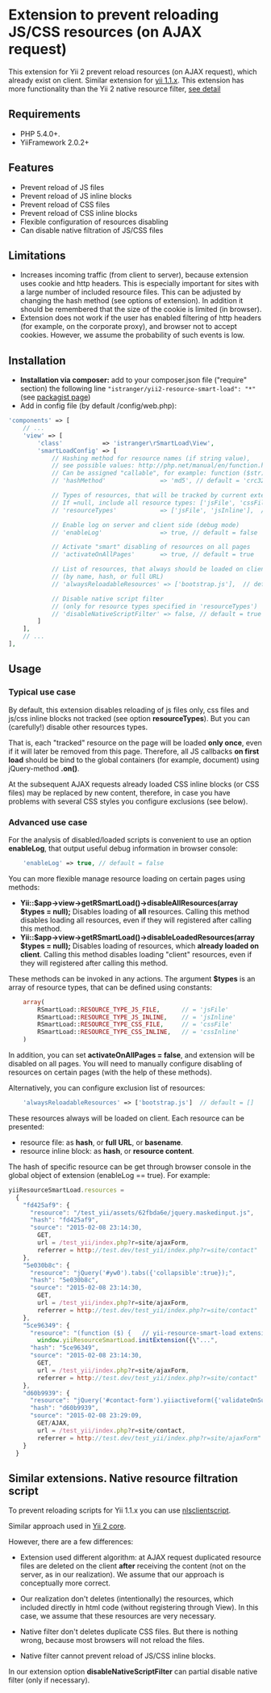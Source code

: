 # Extension to prevent reloading JS/CSS resources (on AJAX request)

This extension for Yii 2 prevent reload resources (on AJAX request), which already exist on client.
Similar extension for [yii 1.1.x](https://github.com/IStranger/yii-resource-smart-load).
This extension has more functionality than the Yii 2 native resource filter, [see detail](#similar-extensions-native-resource-filtration-script)

## Requirements

+ PHP 5.4.0+. 
+ YiiFramework 2.0.2+

## Features

+ Prevent reload of JS files
+ Prevent reload of JS inline blocks
+ Prevent reload of CSS files
+ Prevent reload of CSS inline blocks
+ Flexible configuration of resources disabling
+ Can disable native filtration of JS/CSS files

## Limitations

+ Increases incoming traffic (from client to server), because extension uses cookie and http headers.
This is especially important for sites with a large number of included resource files.
This can be adjusted by changing the hash method (see options of extension).
In addition it should be remembered that the size of the cookie is limited (in browser).
+ Extension does not work if the user has enabled filtering of http headers (for example, on the corporate proxy),
and browser not to accept cookies. However, we assume the probability of such events is low.

## Installation

+ **Installation via composer:** add to your composer.json file ("require" section) the following line  <code>"istranger/yii2-resource-smart-load": "*"</code>
  (see <a href="https://packagist.org/packages/istranger/yii2-resource-smart-load">packagist page</a>)
+ Add in config file (by default /config/web.php):

```php
'components' => [
    // ...
    'view' => [
        'class'           => 'istranger\rSmartLoad\View',
        'smartLoadConfig' => [
            // Hashing method for resource names (if string value),
            // see possible values: http://php.net/manual/en/function.hash.php#104987
            // Can be assigned "callable", for example: function ($str) { return hash('sha256', $str); }
            // 'hashMethod'               => 'md5', // default = 'crc32b'

            // Types of resources, that will be tracked by current extension
            // If =null, include all resource types: ['jsFile', 'cssFile', 'jsInline', 'cssInline']
            // 'resourceTypes'            => ['jsFile', 'jsInline'],  // default = ['jsFile']

            // Enable log on server and client side (debug mode)
            // 'enableLog'                => true, // default = false

            // Activate "smart" disabling of resources on all pages
            // 'activateOnAllPages'       => true, // default = true

            // List of resources, that always should be loaded on client
            // (by name, hash, or full URL)
            // 'alwaysReloadableResources' => ['bootstrap.js'],  // default = []

            // Disable native script filter 
            // (only for resource types specified in 'resourceTypes')
            // 'disableNativeScriptFilter' => false, // default = true
        ]
    ],
    // ...
],
```

## Usage

### Typical use case

By default, this extension disables reloading of js files only, css files and js/css inline blocks not tracked 
(see option **resourceTypes**). But you can (carefully!) disable other resources types. 

That is, each "tracked" resource on the page will be loaded **only once**, even if it will later be removed from this page.
Therefore, all JS callbacks **on first load** should be bind to the global containers (for example, document) 
using jQuery-method **.on()**. 

At the subsequent AJAX requests already loaded CSS inline blocks (or CSS files) may be replaced by new content, 
therefore, in case you have problems with several CSS styles you configure exclusions (see below).

### Advanced use case

For the analysis of disabled/loaded scripts is convenient to use an option **enableLog**, 
that output useful debug information in browser console: 

```php
    'enableLog' => true, // default = false
```

You can more flexible manage resource loading on certain pages using methods: 

+ **Yii::$app->view->getRSmartLoad()->disableAllResources(array $types = null);**
    Disables loading of **all** resources. Calling this method disables loading all resources, 
    even if they will registered after calling this method.
+ **Yii::$app->view->getRSmartLoad()->disableLoadedResources(array $types = null);**
    Disables loading of resources, which **already loaded on client**. Calling this method disables loading 
    "client" resources, even if they will registered after calling this method.
    
These methods can be invoked in any actions. The argument **$types** is an array of resource types, 
that can be defined using constants:

```php
    array(
        RSmartLoad::RESOURCE_TYPE_JS_FILE,      // = 'jsFile'
        RSmartLoad::RESOURCE_TYPE_JS_INLINE,    // = 'jsInline'
        RSmartLoad::RESOURCE_TYPE_CSS_FILE,     // = 'cssFile'
        RSmartLoad::RESOURCE_TYPE_CSS_INLINE,   // = 'cssInline'
    )
```

In addition, you can set **activateOnAllPages = false**, and extension will be disabled on all pages. 
You will need to manually configure disabling of resources on certain pages (with the help of these methods).

Alternatively, you can configure exclusion list of resources:

```php
    'alwaysReloadableResources' => ['bootstrap.js']  // default = []
```

These resources always will be loaded on client. Each resource can be presented: 

+ resource file: as **hash**, or **full URL**, or **basename**.
+ resource inline block: as **hash**, or **resource content**.

The hash of specific resource can be get through browser console in the global object of extension (enableLog == true).
For example:
 
```javascript
yiiResourceSmartLoad.resources = 
  {
    "fd425af9": {
      "resource": "/test_yii/assets/62fbda6e/jquery.maskedinput.js",
      "hash": "fd425af9",
      "source": "2015-02-08 23:14:30,
		GET,
		url = /test_yii/index.php?r=site/ajaxForm,
		referrer = http://test.dev/test_yii/index.php?r=site/contact"
    },
    "5e030b8c": {
      "resource": "jQuery('#yw0').tabs({'collapsible':true});",
      "hash": "5e030b8c",
      "source": "2015-02-08 23:14:30,
		GET,
		url = /test_yii/index.php?r=site/ajaxForm,
		referrer = http://test.dev/test_yii/index.php?r=site/contact"
    },
    "5ce96349": {
      "resource": "(function ($) {   // yii-resource-smart-load extension
        window.yiiResourceSmartLoad.initExtension({\"...",
      "hash": "5ce96349",
      "source": "2015-02-08 23:14:30,
		GET,
		url = /test_yii/index.php?r=site/ajaxForm,
		referrer = http://test.dev/test_yii/index.php?r=site/contact"
    },
    "d60b9939": {
      "resource": "jQuery('#contact-form').yiiactiveform({'validateOnSubmit':true,'attributes':[{'id':'ContactForm_name...",
      "hash": "d60b9939",
      "source": "2015-02-08 23:29:09,
		GET/AJAX,
		url = /test_yii/index.php?r=site/contact,
		referrer = http://test.dev/test_yii/index.php?r=site/ajaxForm"
    }
  }
```


## Similar extensions. Native resource filtration script

To prevent reloading scripts for Yii 1.1.x you can use [nlsclientscript](https://github.com/nlac/nlsclientscript).

Similar approach used in [Yii 2 core](https://github.com/yiisoft/yii2/blob/master/framework/assets/yii.js#L50).

However, there are a few differences:

* Extension used different algorithm: at AJAX request duplicated resource files are deleted on the client **after**
receiving the content (not on the server, as in our realization). We assume that our approach is conceptually more correct.

* Our realization don't deletes (intentionally) the resources, which included directly in html code
(without registering through View). In this case, we assume that these resources are very necessary.

* Native filter don't deletes duplicate CSS files. But there is nothing wrong, because most browsers will not reload
the files.

* Native filter cannot prevent reload of JS/CSS inline blocks.

In our extension option **disableNativeScriptFilter** can partial disable native filter (only if necessary).